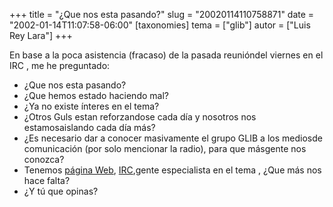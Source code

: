 +++
title = "¿Que nos esta pasando?"
slug = "20020114110758871"
date = "2002-01-14T11:07:58-06:00"
[taxonomies]
tema = ["glib"]
autor = ["Luis Rey Lara"]
+++

En base a la poca asistencia (fracaso) de la pasada reunióndel viernes
en el IRC , me he preguntado:

-   ¿Que nos esta pasando?
-   ¿Que hemos estado haciendo mal?
-   ¿Ya no existe ínteres en el tema?
-   ¿Otros Guls estan reforzandose cada día y nosotros nos
    estamosaislando cada día más?
-   ¿Es necesario dar a conocer masivamente el grupo GLIB a los mediosde
    comunicación (por solo mencionar la radio), para que másgente nos
    conozca?
-   Tenemos [página Web](http://glib.org.mx),
    [IRC](irc://linux1.coral.com.mx),gente especialista en el tema ,
    ¿Que más nos hace falta?
-   ¿Y tú que opinas?
